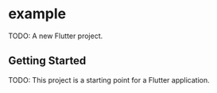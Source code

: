 # example

TODO: A new Flutter project.

## Getting Started

TODO: This project is a starting point for a Flutter application.
